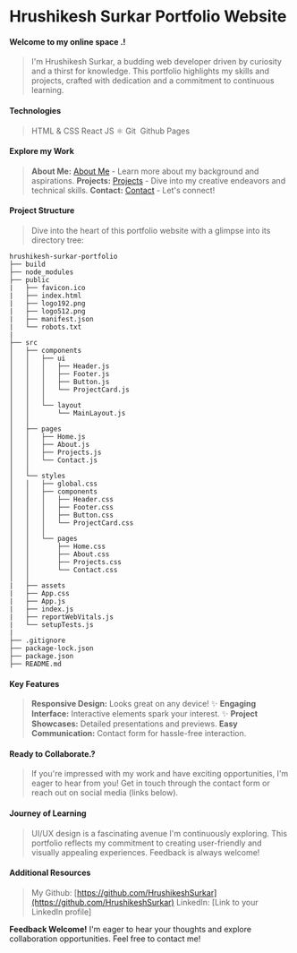# Hrushikesh Surkar Portfolio Website

#### Welcome to my online space .!

> I'm Hrushikesh Surkar, a budding web developer driven by curiosity and a thirst for knowledge. This portfolio highlights my skills and projects, crafted with dedication and a commitment to continuous learning.

#### Technologies

> HTML & CSS
> React JS ⚛️
> Git ️
> Github Pages

#### Explore my Work

> **About Me:** [About Me](about.html) - Learn more about my background and aspirations.
> **Projects:** [Projects](projects.html) - Dive into my creative endeavors and technical skills.
> **Contact:** [Contact](contact.html) - Let's connect!

#### Project Structure

> Dive into the heart of this portfolio website with a glimpse into its directory tree:

```
hrushikesh-surkar-portfolio
├── build
├── node_modules
├── public
|   ├── favicon.ico
|   ├── index.html
|   ├── logo192.png
|   ├── logo512.png
|   ├── manifest.json
|   └── robots.txt
|
├── src
│   ├── components
│   │   ├── ui
│   │   │   ├── Header.js
│   │   │   ├── Footer.js
│   │   │   ├── Button.js
│   │   │   └── ProjectCard.js
│   │   │
│   │   └── layout
│   │       └── MainLayout.js
│   │
│   ├── pages
│   │   ├── Home.js
│   │   ├── About.js
│   │   ├── Projects.js
│   │   └── Contact.js
│   │
│   └── styles
│   │   ├── global.css
│   │   ├── components
│   │   │   ├── Header.css
│   │   │   ├── Footer.css
│   │   │   ├── Button.css
│   │   │   └── ProjectCard.css
│   │   │
│   │   └── pages
│   │       ├── Home.css
│   │       ├── About.css
│   │       ├── Projects.css
│   │       └── Contact.css
│   │
|   ├── assets
|   ├── App.css
|   ├── App.js
|   ├── index.js
|   ├── reportWebVitals.js
|   └── setupTests.js
|
├── .gitignore
├── package-lock.json
├── package.json
├── README.md
```

#### Key Features

> **Responsive Design:** Looks great on any device! ✨
> **Engaging Interface:** Interactive elements spark your interest. ✨
> **Project Showcases:** Detailed presentations and previews.
> **Easy Communication:** Contact form for hassle-free interaction.

#### Ready to Collaborate.?

> If you're impressed with my work and have exciting opportunities, I'm eager to hear from you! Get in touch through the contact form or reach out on social media (links below).

#### Journey of Learning

> UI/UX design is a fascinating avenue I'm continuously exploring. This portfolio reflects my commitment to creating user-friendly and visually appealing experiences. Feedback is always welcome!

#### Additional Resources

> My Github: [https://github.com/HrushikeshSurkar](https://github.com/HrushikeshSurkar)
> LinkedIn: [Link to your LinkedIn profile]

**Feedback Welcome!**
I'm eager to hear your thoughts and explore collaboration opportunities. Feel free to contact me!
